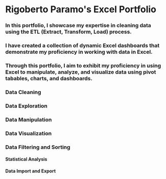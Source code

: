# Rigoberto Paramo's Excel Portfolio 

### In this portfolio, I showcase my expertise in cleaning data using the ETL (Extract, Transform, Load) process.  
### I have created a collection of dynamic Excel dashboards that demonstrate my proficiency in working with data in Excel. 
### Through this portfolio, I aim to exhibit my proficiency in using Excel to manipulate, analyze, and visualize data using pivot tabables, charts, and dashboards. 

### Data Cleaning
### Data Exploration
### Data Manipulation
### Data Visualization
### Data Filtering and Sorting
#### Statistical Analysis
#### Data Import and Export
